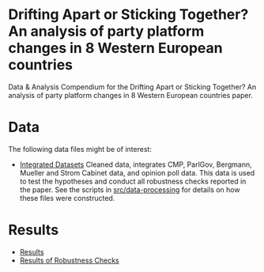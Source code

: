 # Drifting Apart or Sticking Together? An analysis of party platform changes in 8 Western European countries
Data &amp; Analysis Compendium for the Drifting Apart or Sticking Together? An analysis of party platform changes in 8 Western European countries paper.

# Data
The following data files might be of interest:

* [Integrated Datasets](data/intermediate/cleaned_dyadic_data.csv) Cleaned data, integrates CMP, ParlGov, Bergmann, Mueller and Strom Cabinet data, and opinion poll data. This data is used to test the hypotheses and conduct all robustness checks reported in the paper. See the scripts in [src/data-processing](src/README.md) for details on how these files were constructed.

# Results
* [Results](src/analysis/01_Analysis_Survey.md)
* [Results of Robustness Checks](src/analysis/01_Exploration_Survey.md)
